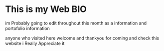 # This is my Web BIO

im Probably going to edit throughout this month as a information and portofolio information

anyone who visited here welcome and thankyou for coming and check this website i Really Appreciate it
